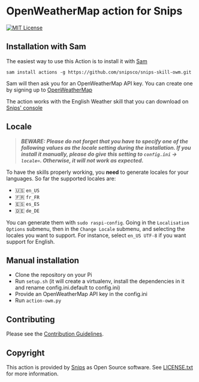 # OpenWeatherMap action for Snips

[![MIT License](https://img.shields.io/badge/license-MIT-blue.svg)](https://raw.githubusercontent.com/snipsco/snips-skill-owm/master/LICENSE.txt)

## Installation with Sam

The easiest way to use this Action is to install it with [Sam](https://snips.gitbook.io/getting-started/installation)

`sam install actions -g https://github.com/snipsco/snips-skill-owm.git`

Sam will then ask you for an OpenWeatherMap API key. You can create one by signing up to [OpenWeatherMap](https://openweathermap.org)

The action works with the English Weather skill that you can download on [Snips' console](https://console.snips.ai)

## Locale
> ***BEWARE: Please do not forget that you have to specify one of the following values as the locale setting during the installation. If you install it manually, please do give this setting to `config.ini` -> `locale=`. Otherwise, it will not work as expected.***

To have the skills properly working, you **need** to generate locales for your languages.  So far the supported locales are:

- 🇺🇸 `en_US`
- 🇫🇷 `fr_FR`
- 🇪🇸 `es_ES`
- 🇩🇪 `de_DE`

You can generate them with `sudo raspi-config`. Going in the `Localisation Options` submenu, then in the `Change Locale` submenu, and selecting the locales you want to support. For instance, select `en_US UTF-8` if you want support for English. 

## Manual installation

- Clone the repository on your Pi
- Run `setup.sh` (it will create a virtualenv, install the dependencies in it and rename config.ini.default to config.ini)
- Provide an OpenWeatherMap API key in the config.ini
- Run `action-owm.py`

## Contributing

Please see the [Contribution Guidelines](https://github.com/snipsco/snips-skill-owm/blob/master/CONTRIBUTING.md).

## Copyright

This action is provided by [Snips](https://www.snips.ai) as Open Source software. See [LICENSE.txt](https://github.com/snipsco/snips-skill-owm/blob/master/LICENSE.txt) for more information.
